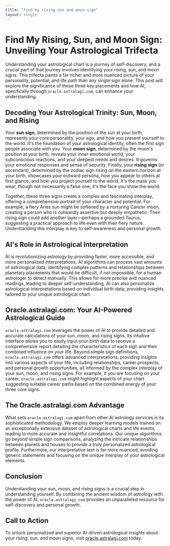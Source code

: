```yaml
---
title: "find my rising sun and moon sign"
layout: single
---
```


# Find My Rising, Sun, and Moon Sign: Unveiling Your Astrological Trifecta

Understanding your astrological chart is a journey of self-discovery, and a crucial part of that journey involves identifying your rising, sun, and moon signs. This trifecta paints a far richer and more nuanced picture of your personality, potential, and life path than any single sign alone.  This post will explore the significance of these three key placements and how AI, specifically through `oracle.astralagi.com`, can enhance your understanding.

## Decoding Your Astrological Trinity: Sun, Moon, and Rising

Your **sun sign**, determined by the position of the sun at your birth, represents your core personality, your ego, and how you present yourself to the world. It's the foundation of your astrological identity, often the first sign people associate with you.  Your **moon sign**, determined by the moon's position at your birth, reveals your inner emotional world, your subconscious reactions, and your deepest needs and desires.  It governs your emotional responses and sense of security. Finally, your **rising sign** (or ascendant), determined by the zodiac sign rising on the eastern horizon at your birth, showcases your outward persona, how you appear to others at first glance, and how you project yourself to the world. It's the mask you wear, though not necessarily a false one; it's the face you show the world.


Together, these three signs create a complex and fascinating interplay, offering a comprehensive portrait of your character and potential.  For example, a fiery Aries sun might be softened by a nurturing Cancer moon, creating a person who is outwardly assertive but deeply empathetic. Their rising sign could add another layer—perhaps a grounded Taurus, suggesting a practical approach to life even with their fiery nature.  Understanding this interplay is key to self-awareness and personal growth.

## AI's Role in Astrological Interpretation

AI is revolutionizing astrology by providing faster, more accessible, and more personalized interpretations.  AI algorithms can process vast amounts of astrological data, identifying complex patterns and relationships between planetary placements that would be difficult, if not impossible, for a human astrologer to detect manually. This allows for more precise and nuanced readings, leading to deeper self-understanding.  AI can also personalize astrological interpretations based on individual birth data, providing insights tailored to your unique astrological chart.

## Oracle.astralagi.com: Your AI-Powered Astrological Guide

`oracle.astralagi.com` leverages the power of AI to provide detailed and accurate calculations of your sun, moon, and rising signs.  Its intuitive interface allows you to easily input your birth data to receive a comprehensive report detailing the characteristics of each sign and their combined influence on your life.  Beyond simple sign definitions, `oracle.astralagi.com` offers advanced interpretations, providing insights into various aspects of your life, including relationships, career prospects, and personal growth opportunities, all informed by the complex interplay of your sun, moon, and rising signs.  For example, if you are focusing on your career,  `oracle.astralagi.com` might highlight aspects of your chart suggesting suitable career paths based on the combined energy of your three core signs.

## The Oracle.astralagi.com Advantage

What sets `oracle.astralagi.com` apart from other AI astrology services is its sophisticated methodology. We employ deeper learning models trained on an exceptionally extensive dataset of astrological charts and life events, leading to more accurate and insightful correlations.  Our unique algorithms go beyond simple sign comparisons, analyzing the intricate relationships between planets and houses to provide a truly personalized astrological profile. Furthermore, our interpretative text is far more nuanced, avoiding generic statements and focusing on the unique interplay of your astrological elements.


## Conclusion

Understanding your sun, moon, and rising signs is a crucial step in understanding yourself.  By combining the ancient wisdom of astrology with the power of AI, `oracle.astralagi.com` provides an unparalleled resource for self-discovery and personal growth.

## Call to Action

To unlock personalized and superior AI-driven astrological insights about your rising, sun, and moon signs, visit [oracle.astralagi.com](https://oracle.astralagi.com) today.